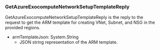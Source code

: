 ### GetAzureExocomputeNetworkSetupTemplateReply
GetAzureExocomputeNetworkSetupTemplateReply is the reply to the
request to get the ARM template for creating VNet, Subnet,
and NSG in the provided regions.

- armTemplateJson: System.String
  - JSON string representation of the ARM template.
